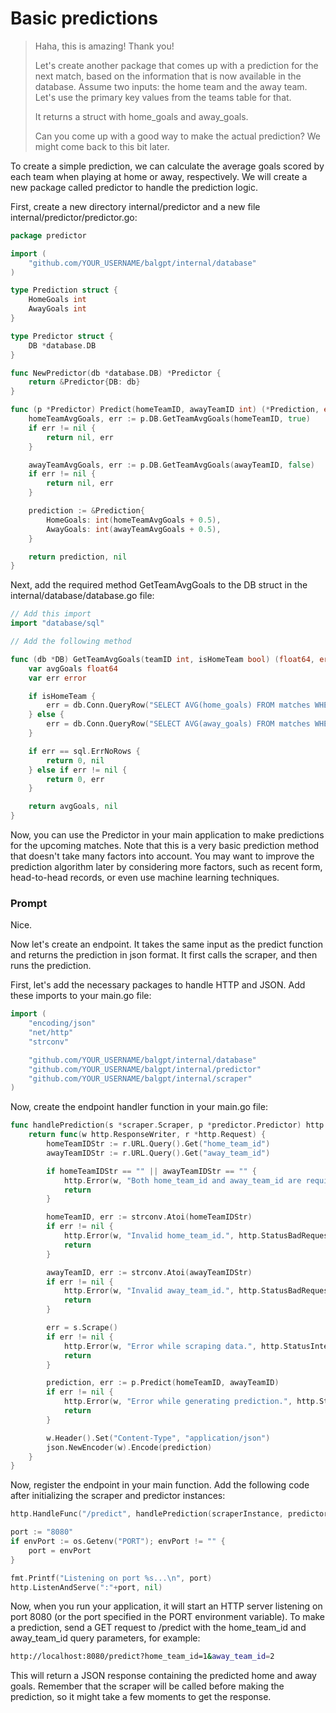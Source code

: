 # Basic predictions

> Haha, this is amazing! Thank you!
>
> Let's create another package that comes up with a prediction for the next match, based on the information that is now available in the database. Assume two inputs: the home team and the away team. Let's use the primary key values from the teams table for that.
>
> It returns a struct with home_goals and away_goals.
>
> Can you come up with a good way to make the actual prediction? We might come back to this bit later.

To create a simple prediction, we can calculate the average goals scored by each team when playing at home or away, respectively. We will create a new package called predictor to handle the prediction logic.

First, create a new directory internal/predictor and a new file internal/predictor/predictor.go:

```go
package predictor

import (
	"github.com/YOUR_USERNAME/balgpt/internal/database"
)

type Prediction struct {
	HomeGoals int
	AwayGoals int
}

type Predictor struct {
	DB *database.DB
}

func NewPredictor(db *database.DB) *Predictor {
	return &Predictor{DB: db}
}

func (p *Predictor) Predict(homeTeamID, awayTeamID int) (*Prediction, error) {
	homeTeamAvgGoals, err := p.DB.GetTeamAvgGoals(homeTeamID, true)
	if err != nil {
		return nil, err
	}

	awayTeamAvgGoals, err := p.DB.GetTeamAvgGoals(awayTeamID, false)
	if err != nil {
		return nil, err
	}

	prediction := &Prediction{
		HomeGoals: int(homeTeamAvgGoals + 0.5),
		AwayGoals: int(awayTeamAvgGoals + 0.5),
	}

	return prediction, nil
}
```

Next, add the required method GetTeamAvgGoals to the DB struct in the internal/database/database.go file:

```go
// Add this import
import "database/sql"

// Add the following method

func (db *DB) GetTeamAvgGoals(teamID int, isHomeTeam bool) (float64, error) {
	var avgGoals float64
	var err error

	if isHomeTeam {
		err = db.Conn.QueryRow("SELECT AVG(home_goals) FROM matches WHERE home_team = $1", teamID).Scan(&avgGoals)
	} else {
		err = db.Conn.QueryRow("SELECT AVG(away_goals) FROM matches WHERE away_team = $1", teamID).Scan(&avgGoals)
	}

	if err == sql.ErrNoRows {
		return 0, nil
	} else if err != nil {
		return 0, err
	}

	return avgGoals, nil
}
```

Now, you can use the Predictor in your main application to make predictions for the upcoming matches. Note that this is a very basic prediction method that doesn't take many factors into account. You may want to improve the prediction algorithm later by considering more factors, such as recent form, head-to-head records, or even use machine learning techniques.

### Prompt

Nice.

Now let's create an endpoint. It takes the same input as the predict function and returns the prediction in json format. It first calls the scraper, and then runs the prediction.

First, let's add the necessary packages to handle HTTP and JSON. Add these imports to your main.go file:

```go
import (
	"encoding/json"
	"net/http"
	"strconv"

	"github.com/YOUR_USERNAME/balgpt/internal/database"
	"github.com/YOUR_USERNAME/balgpt/internal/predictor"
	"github.com/YOUR_USERNAME/balgpt/internal/scraper"
)
```

Now, create the endpoint handler function in your main.go file:

```go
func handlePrediction(s *scraper.Scraper, p *predictor.Predictor) http.HandlerFunc {
	return func(w http.ResponseWriter, r *http.Request) {
		homeTeamIDStr := r.URL.Query().Get("home_team_id")
		awayTeamIDStr := r.URL.Query().Get("away_team_id")

		if homeTeamIDStr == "" || awayTeamIDStr == "" {
			http.Error(w, "Both home_team_id and away_team_id are required.", http.StatusBadRequest)
			return
		}

		homeTeamID, err := strconv.Atoi(homeTeamIDStr)
		if err != nil {
			http.Error(w, "Invalid home_team_id.", http.StatusBadRequest)
			return
		}

		awayTeamID, err := strconv.Atoi(awayTeamIDStr)
		if err != nil {
			http.Error(w, "Invalid away_team_id.", http.StatusBadRequest)
			return
		}

		err = s.Scrape()
		if err != nil {
			http.Error(w, "Error while scraping data.", http.StatusInternalServerError)
			return
		}

		prediction, err := p.Predict(homeTeamID, awayTeamID)
		if err != nil {
			http.Error(w, "Error while generating prediction.", http.StatusInternalServerError)
			return
		}

		w.Header().Set("Content-Type", "application/json")
		json.NewEncoder(w).Encode(prediction)
	}
}
```

Now, register the endpoint in your main function. Add the following code after initializing the scraper and predictor instances:

```go
http.HandleFunc("/predict", handlePrediction(scraperInstance, predictorInstance))

port := "8080"
if envPort := os.Getenv("PORT"); envPort != "" {
	port = envPort
}

fmt.Printf("Listening on port %s...\n", port)
http.ListenAndServe(":"+port, nil)
```

Now, when you run your application, it will start an HTTP server listening on port 8080 (or the port specified in the PORT environment variable). To make a prediction, send a GET request to /predict with the home_team_id and away_team_id query parameters, for example:

```bash
http://localhost:8080/predict?home_team_id=1&away_team_id=2
```

This will return a JSON response containing the predicted home and away goals. Remember that the scraper will be called before making the prediction, so it might take a few moments to get the response.


